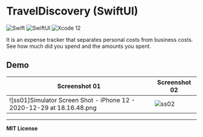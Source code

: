 # TravelDiscovery (SwiftUI)
![Swift](https://img.shields.io/badge/Language-Swift-orange)
![SwiftUI](https://img.shields.io/badge/Platform-SwiftUI-purple)
![Xcode 12](https://img.shields.io/badge/IDE-Xcode%2012-blue)

It is an expense tracker that separates personal costs from business costs. See how much did you spend and the amounts you spent.

## Demo

| Screenshot 01                  | Screenshot 02                  |
| ------------------------------ | ------------------------------ |
|![ss01]Simulator Screen Shot - iPhone 12 - 2020-12-29 at 18.16.48.png| ![ss02](.screenshots/ss02.png) |

---

**MIT License**
